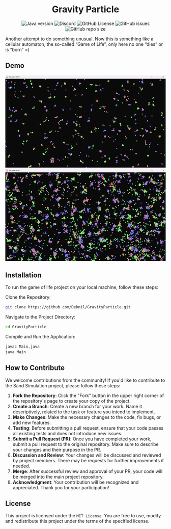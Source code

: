 <div align="center">
    <h1>Gravity Particle</h1>
</div>

<p align="center">
    <img alt="Java version" src="https://img.shields.io/badge/Java-21-orange">
    <a href="https://discord.gg/BwSuTdEGJ4" style="text-decoration: none;">
         <img alt="Discord" src="https://img.shields.io/discord/1174285070761197599.svg?label=&logo=discord&logoColor=ffffff&color=7389D8&labelColor=6A7EC2">
    </a>
    <img alt="GitHub License" src="https://img.shields.io/github/license/Deknil/GravityParticle">
    <img alt="GitHub issues" src="https://img.shields.io/github/issues-raw/Deknil/GravityParticle">
    <img alt="GitHub repo size" src="https://img.shields.io/github/repo-size/Deknil/GravityParticle">
</p>

Another attempt to do something unusual. Now this is something like a cellular automaton, the so-called “Game of Life”, only here no one “dies” or is “born” =)

## Demo

![img](./images/img.png)
![img](./images/img_1.png)


## Installation
To run the game of life project on your local machine, follow these steps:

Clone the Repository:

```bash
git clone https://github.com/Deknil/GravityParticle.git
```

Navigate to the Project Directory:

```bash
cd GravityParticle
```

Compile and Run the Application:

```bash
javac Main.java
java Main
```

## How to Contribute

We welcome contributions from the community! If you'd like to contribute to the Sand Simulation project, please follow these steps:
1. **Fork the Repository**: Click the "Fork" button in the upper right corner of the repository's page to create your copy of the project.
2. **Create a Branch**: Create a new branch for your work. Name it descriptively, related to the task or feature you intend to implement.
3. **Make Changes**: Make the necessary changes to the code, fix bugs, or add new features.
4. **Testing**: Before submitting a pull request, ensure that your code passes all existing tests and does not introduce new issues.
5. **Submit a Pull Request (PR)**: Once you have completed your work, submit a pull request to the original repository. Make sure to describe your changes and their purpose in the PR.
6. **Discussion and Review**: Your changes will be discussed and reviewed by project members. There may be requests for further improvements if needed.
7. **Merge**: After successful review and approval of your PR, your code will be merged into the main project repository.
8. **Acknowledgment**: Your contribution will be recognized and appreciated. Thank you for your participation!

## License
This project is licensed under the `MIT License`. You are free to use, modify and redistribute this project under the terms of the specified license.
